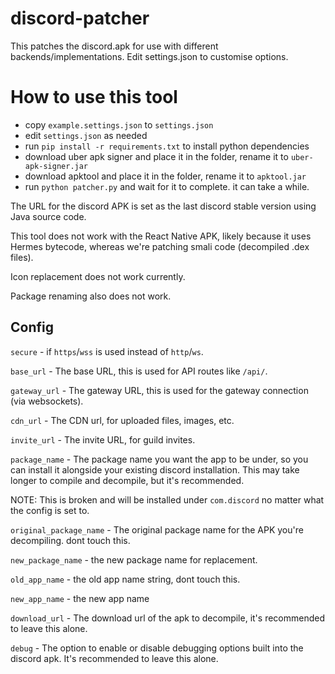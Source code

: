 # discord-patcher

This patches the discord.apk for use with different backends/implementations. Edit settings.json to customise options.

# How to use this tool

- copy `example.settings.json` to `settings.json`
- edit `settings.json` as needed
- run `pip install -r requirements.txt` to install python dependencies
- download uber apk signer and place it in the folder, rename it to `uber-apk-signer.jar`
- download apktool and place it in the folder, rename it to `apktool.jar`
- run `python patcher.py` and wait for it to complete. it can take a while.

The URL for the discord APK is set as the last discord stable version using
Java source code.

This tool does not work with the React Native APK, likely because it uses Hermes
bytecode, whereas we're patching smali code (decompiled .dex files).

Icon replacement does not work currently.

Package renaming also does not work.

## Config

`secure` - if `https`/`wss` is used instead of `http`/`ws`.

`base_url` - The base URL, this is used for API routes like `/api/`.

`gateway_url` - The gateway URL, this is used for the gateway connection (via websockets).

`cdn_url` - The CDN url, for uploaded files, images, etc.

`invite_url` - The invite URL, for guild invites.

`package_name` - The package name you want the app to be under, so you can install it alongside your existing discord installation. This may take longer to compile and decompile, but it's recommended.

NOTE: This is broken and will be installed under `com.discord` no matter what the config is set to.

`original_package_name` - The original package name for the APK you're decompiling. dont touch this.

`new_package_name` - the new package name for replacement.

`old_app_name` - the old app name string, dont touch this.

`new_app_name` - the new app name

`download_url` - The download url of the apk to decompile, it's recommended to leave this alone.

`debug` - The option to enable or disable debugging options built into the discord apk. It's recommended to leave this alone.
